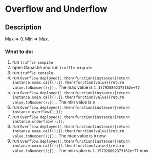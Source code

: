 # Overflow and Underflow

## Description

Max => 0. Min => Max.

### What to do:

1. run `truffle compile`
2. open Ganache and run `truffle migrate`
3. run `truffle console`
4. run `Overflow.deployed().then(function(instance){return instance.umax.call();}).then(function(value){return value.toNumber();});`. The max value is `1.157920892373162e+77`
5. run `Overflow.deployed().then(function(instance){return instance.umin.call();}).then(function(value){return value.toNumber();});`. The min value is `0`
6. run `Overflow.deployed().then(function(instance){return instance.overflow();});`
7. run `Overflow.deployed().then(function(instance){return instance.underflow();});`
8. run `Overflow.deployed().then(function(instance){return instance.umax.call();}).then(function(value){return value.toNumber();});`. The max value is `0` now
9. run `Overflow.deployed().then(function(instance){return instance.umin.call();}).then(function(value){return value.toNumber();});`. The min value is `1.157920892373162e+77` now